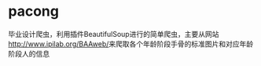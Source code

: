 # pacong
毕业设计爬虫，利用插件BeautifulSoup进行的简单爬虫，主要从网站<http://www.ipilab.org/BAAweb/>来爬取各个年龄阶段手骨的标准图片和对应年龄阶段人的信息
